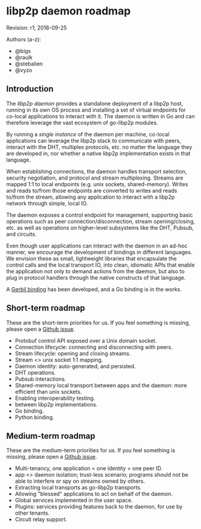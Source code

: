 # libp2p daemon roadmap

Revision: r1; 2018-09-25

Authors (a-z):
  - @bigs
  - @raulk
  - @stebalien
  - @vyzo

## Introduction

The *libp2p daemon* provides a standalone deployment of a libp2p host, running
in its own OS process and installing a set of virtual endpoints for co-local
applications to interact with it. The daemon is written in Go and can therefore
leverage the vast ecosystem of go-libp2p modules.

By running a *single instance* of the daemon per machine, co-local applications
can leverage the libp2p stack to communicate with peers, interact with the DHT,
multiplex protocols, etc. no matter the language they are developed in, nor
whether a native libp2p implementation exists in that language.

When establishing connections, the daemon handles transport selection, security
negotiation, and protocol and stream multiplexing. Streams are mapped 1:1 to
local endpoints (e.g. unix sockets, shared-memory). Writes and reads to/from
those endpoints are converted to writes and reads to/from the stream, allowing
any application to interact with a libp2p network through simple, local IO.

The daemon exposes a control endpoint for management, supporting basic
operations such as peer connection/disconnection, stream opening/closing, etc.
as well as operations on higher-level subsystems like the DHT, Pubsub, and
circuits.

Even though user applications can interact with the daemon in an ad-hoc manner,
we encourage the development of bindings in different languages. We envision
these as small, lightweight libraries that encapsulate the control calls and the
local transport IO, into clean, idiomatic APIs that enable the application not
only to demand actions from the daemon, but also to plug in protocol handlers
through the native constructs of that language.

A [Gerbil binding](https://github.com/vyzo/gerbil-libp2p/) has been developed,
and a Go binding is in the works.

## Short-term roadmap

These are the short-term priorities for us. If you feel something is missing,
please open a [Github issue](https://github.com/libp2p/go-libp2p-daemon/issues).

- Protobuf control API exposed over a Unix domain socket.
- Connection lifecycle: connecting and disconnecting with peers.
- Stream lifecycle: opening and closing streams.
- Stream <> unix socket 1:1 mapping.
- Daemon identity: auto-generated, and persisted.
- DHT operations.
- Pubsub interactions.
- Shared-memory local transport between apps and the daemon: more efficient 
  than unix sockets.
- Enabling interoperability testing.
- between libp2p implementations.
- Go binding.
- Python binding.

## Medium-term roadmap

These are the medium-term priorities for us. If you feel something is missing,
please open a [Github issue](https://github.com/libp2p/go-libp2p-daemon/issues).

- Multi-tenancy, one application = one identity = one peer ID. 
- app <> daemon isolation; trust-less scenario; programs should not be able to 
  interfere or spy on streams owned by others. 
- Extracting local transports as go-libp2p transports. 
- Allowing "blessed" applications to act on behalf of the daemon.
- Global services implemented in the user space. 
- Plugins: services providing features back to the daemon, for use by other 
  tenants. 
- Circuit relay support.
